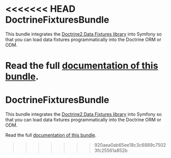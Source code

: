 <<<<<<< HEAD
DoctrineFixturesBundle
======================

This bundle integrates the [Doctrine2 Data Fixtures library](https://github.com/doctrine/data-fixtures)
into Symfony so that you can load data fixtures programmatically into the Doctrine ORM or ODM.

Read the full [documentation of this bundle](http://symfony.com/doc/current/bundles/DoctrineFixturesBundle/index.html).
=======
DoctrineFixturesBundle
======================

This bundle integrates the [Doctrine2 Data Fixtures library](https://github.com/doctrine/data-fixtures)
into Symfony so that you can load data fixtures programmatically into the Doctrine ORM or ODM.

Read the full [documentation of this bundle](http://symfony.com/doc/current/bundles/DoctrineFixturesBundle/index.html).
>>>>>>> 920aea0ab65ee18c3c6889c75023fc25561a852b
